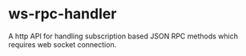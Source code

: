 # ws-rpc-handler
A http API for handling subscription based JSON RPC methods which requires web socket connection. 

